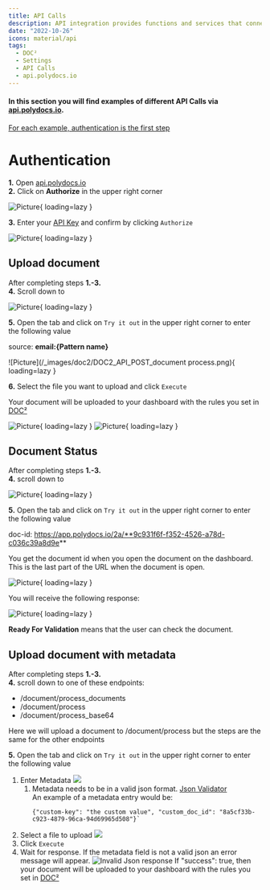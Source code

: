 ```yaml
---
title: API Calls
description: API integration provides functions and services that connect applications and processes. Here are examples of how to make API calls through api.polydocs.io.
date: "2022-10-26"
icons: material/api
tags:
  - DOC²
  - Settings
  - API Calls
  - api.polydocs.io
---
```


#### In this section you will find examples of different API Calls via [api.polydocs.io](https://api.polydocs.io/docs).

<ins>For each example, authentication is the first step</ins>

# Authentication

**1.** Open [api.polydocs.io](https://api.polydocs.io/docs)<br>
**2.** Click on **Authorize** in the upper right corner

![Picture](/_images/doc2/admin_guides_doc2-api-authorize.png){ loading=lazy }

**3.** Enter your [API Key](/doc2/settings/integration/api-integration/) and confirm by clicking `Authorize`

![Picture](/_images/doc2/admin_guides_doc2-api-authorize_key.png){ loading=lazy }




## Upload document

After completing steps **1.-3.**<br>
**4.** Scroll down to 

![Picture](/_images/doc2/DOC2_API_POST_Process.png){ loading=lazy }

**5.** Open the tab and click on `Try it out` in the upper right corner to enter the following value

source:   **email:{Pattern name}**  

![Picture](/_images/doc2/DOC2_API_POST_document process.png){ loading=lazy }

 
**6.** Select the file you want to upload and click `Execute`

Your document will be uploaded to your dashboard with the rules you set in [DOC²](https://app.polydocs.io/settings/classify-extract)

![Picture](/_images/doc2/DOC2_classification-rules_Pattern.png){ loading=lazy }
![Picture](/_images/doc2/DOC2_Uploaded-doc-on-dashboard.png){ loading=lazy }


## Document Status

After completing steps **1.-3.**<br>
**4.** scroll down to

![Picture](/_images/doc2/DOC2_API_GET_Document-Status.png){ loading=lazy }

**5.** Open the tab and click on `Try it out` in the upper right corner to enter the following value

doc-id:   https://app.polydocs.io/2a/**9c931f6f-f352-4526-a78d-c036c39a8d9e**

You get the document id when you open the document on the dashboard. This is the last part of the URL when the document is open.

![Picture](/_images/doc2/DOC2_API_GET_Document-Status_doc_id.png){ loading=lazy }


You will receive the following response:

![Picture](/_images/doc2/DOC2_API_GET_Document-Status_Response.png){ loading=lazy }

**Ready For Validation** means that the user can check the document.

## Upload document with metadata

After completing steps **1.-3.**<br>
**4.** scroll down to one of these endpoints:<br>
 - /document/process_documents<br>
 - /document/process<br>
 - /document/process_base64<br>

Here we will upload a document to /document/process but the steps are the same for the other endpoints


**5.** Open the tab and click on `Try it out` in the upper right corner to enter the following value

1. Enter Metadata ![](/_images/doc2/metadata/metadata-upload.png)
   1. Metadata needs to be in a valid json format. [Json Validator](https://jsonlint.com/)<br>
      An example of a metadata entry would be:<br> 
      ```
      {"custom-key": "the custom value", "custom_doc_id": "8a5cf33b-c923-4879-96ca-94d69965d508"}`
      ```
2. Select a file to upload ![](/_images/doc2/metadata/file-upload.png)
3. Click `Execute`
4. Wait for response. If the metadata field is not a valid json an error message will appear. ![Invalid Json response](/_images/doc2/metadata/invalid-json-response.png) If "success": true, then your document will be uploaded to your dashboard with the rules you set in [DOC²](https://app.polydocs.io/settings/classify-extract)



